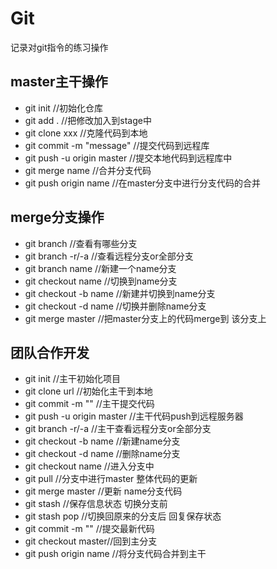 # Git
记录对git指令的练习操作

## master主干操作
* git init //初始化仓库
* git add . //把修改加入到stage中
* git clone xxx  //克隆代码到本地
* git commit -m "message"  //提交代码到远程库
* git push -u origin master //提交本地代码到远程库中
* git merge name //合并分支代码
* git push origin name //在master分支中进行分支代码的合并

## merge分支操作
* git branch //查看有哪些分支
* git branch -r/-a //查看远程分支or全部分支
* git branch name //新建一个name分支
* git checkout name //切换到name分支
* git checkout -b name //新建并切换到name分支
* git checkout -d name //切换并删除name分支
* git merge master //把master分支上的代码merge到 该分支上

## 团队合作开发
* git init //主干初始化项目
* git clone url  //初始化主干到本地
* git commit -m "" //主干提交代码
* git push -u origin master //主干代码push到远程服务器
* git branch -r/-a //主干查看远程分支or全部分支
* git checkout -b name //新建name分支
* git checkout -d name //删除name分支
* git checkout name //进入分支中
* git pull //分支中进行master 整体代码的更新
* git merge master //更新 name分支代码
* git stash //保存信息状态 切换分支前
* git stash pop //切换回原来的分支后 回复保存状态
* git commit -m "" //提交最新代码
* git checkout master//回到主分支
* git push origin name //将分支代码合并到主干


